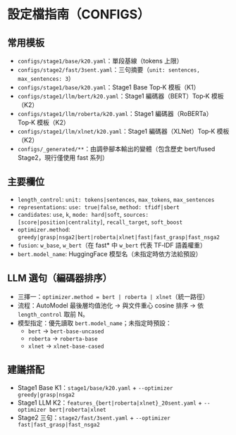 ﻿# 設定檔指南（CONFIGS）

## 常用模板
- `configs/stage1/base/k20.yaml`：單段基線（tokens 上限）
- `configs/stage2/fast/3sent.yaml`：三句摘要（`unit: sentences, max_sentences: 3`）
- `configs/stage1/base/k20.yaml`：Stage1 Base Top‑K 模板（K1）
- `configs/stage1/llm/bert/k20.yaml`：Stage1 編碼器（BERT）Top‑K 模板（K2）
- `configs/stage1/llm/roberta/k20.yaml`：Stage1 編碼器（RoBERTa）Top‑K 模板（K2）
- `configs/stage1/llm/xlnet/k20.yaml`：Stage1 編碼器（XLNet）Top‑K 模板（K2）
- `configs/_generated/**`：由調參腳本輸出的變體（包含歷史 bert/fused Stage2，現行僅使用 fast 系列）

## 主要欄位
- `length_control`: `unit: tokens|sentences`, `max_tokens`, `max_sentences`
- `representations`: `use: true|false`, `method: tfidf|sbert`
- `candidates`: `use`, `k`, `mode: hard|soft`, `sources: [score|position|centrality]`, `recall_target`, `soft_boost`
- `optimizer.method`: `greedy|grasp|nsga2|bert|roberta|xlnet|fast|fast_grasp|fast_nsga2`
- `fusion`: `w_base`, `w_bert`（在 fast* 中 `w_bert` 代表 TF‑IDF 語義權重）
- `bert.model_name`: HuggingFace 模型名（未指定時依方法給預設）

## LLM 選句（編碼器排序）
- 三擇一：`optimizer.method = bert | roberta | xlnet`（統一路徑）
- 流程：AutoModel 最後層均值池化 → 與文件重心 cosine 排序 → 依 `length_control` 取前 N。
- 模型指定：優先讀取 `bert.model_name`；未指定時預設：
  - `bert` → `bert-base-uncased`
  - `roberta` → `roberta-base`
  - `xlnet` → `xlnet-base-cased`

## 建議搭配
- Stage1 Base K1：`stage1/base/k20.yaml` + `--optimizer greedy|grasp|nsga2`
- Stage1 LLM K2：`features_{bert|roberta|xlnet}_20sent.yaml` + `--optimizer bert|roberta|xlnet`
- Stage2 三句：`stage2/fast/3sent.yaml` + `--optimizer fast|fast_grasp|fast_nsga2`


